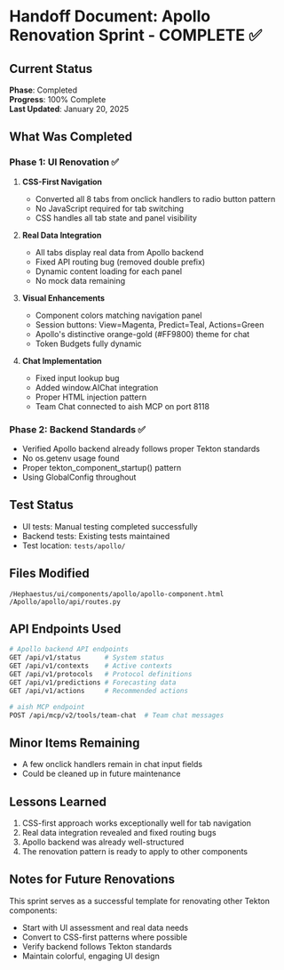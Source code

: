 # Handoff Document: Apollo Renovation Sprint - COMPLETE ✅

## Current Status
**Phase**: Completed  
**Progress**: 100% Complete  
**Last Updated**: January 20, 2025

## What Was Completed

### Phase 1: UI Renovation ✅
1. **CSS-First Navigation**
   - Converted all 8 tabs from onclick handlers to radio button pattern
   - No JavaScript required for tab switching
   - CSS handles all tab state and panel visibility

2. **Real Data Integration**
   - All tabs display real data from Apollo backend
   - Fixed API routing bug (removed double prefix)
   - Dynamic content loading for each panel
   - No mock data remaining

3. **Visual Enhancements**
   - Component colors matching navigation panel
   - Session buttons: View=Magenta, Predict=Teal, Actions=Green
   - Apollo's distinctive orange-gold (#FF9800) theme for chat
   - Token Budgets fully dynamic

4. **Chat Implementation**
   - Fixed input lookup bug
   - Added window.AIChat integration
   - Proper HTML injection pattern
   - Team Chat connected to aish MCP on port 8118

### Phase 2: Backend Standards ✅
- Verified Apollo backend already follows proper Tekton standards
- No os.getenv usage found
- Proper tekton_component_startup() pattern
- Using GlobalConfig throughout

## Test Status
- UI tests: Manual testing completed successfully
- Backend tests: Existing tests maintained
- Test location: `tests/apollo/`

## Files Modified
```
/Hephaestus/ui/components/apollo/apollo-component.html
/Apollo/apollo/api/routes.py
```

## API Endpoints Used
```bash
# Apollo backend API endpoints
GET /api/v1/status      # System status
GET /api/v1/contexts    # Active contexts
GET /api/v1/protocols   # Protocol definitions
GET /api/v1/predictions # Forecasting data
GET /api/v1/actions     # Recommended actions

# aish MCP endpoint
POST /api/mcp/v2/tools/team-chat  # Team chat messages
```

## Minor Items Remaining
- A few onclick handlers remain in chat input fields
- Could be cleaned up in future maintenance

## Lessons Learned
1. CSS-first approach works exceptionally well for tab navigation
2. Real data integration revealed and fixed routing bugs
3. Apollo backend was already well-structured
4. The renovation pattern is ready to apply to other components

## Notes for Future Renovations
This sprint serves as a successful template for renovating other Tekton components:
- Start with UI assessment and real data needs
- Convert to CSS-first patterns where possible
- Verify backend follows Tekton standards
- Maintain colorful, engaging UI design